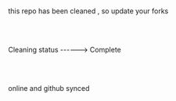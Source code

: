 <html>
<body>
<br>
<p>this repo has been cleaned ,   
so update your forks </p>
</br>
<br>

Cleaning status     ------>  Complete

</br>
<br>
<p>

 online and github synced
</p>
</br>
</body>
</html>
